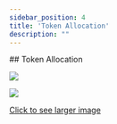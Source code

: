 ```yaml
---
sidebar_position: 4
title: 'Token Allocation'
description: ""
---
```

<head>
    <link rel="canonical" href="https://docs.kadeshchain.com/docs/whitepaper/Token/TokenAllocation/" />
</head>
## Token Allocation
<p class="top-img w-18 txl"><img src="https://docs.kadeshchain.com/img/kadesh/kds.svg" /></p>

<!-- <p class="graph-img"><img src="https://docs.kadeshchain.com/img/kadesh/tokenallocation_1.svg" /></p> -->

<p class="graph-img"><a class="image-description" target="_blank" href="https://docs.kadeshchain.com/img/kadesh/tokenallocation_1.svg">
<img src="https://docs.kadeshchain.com/img/kadesh/tokenallocation_1.svg" />
<p>Click to see larger image</p>
    </a></p>